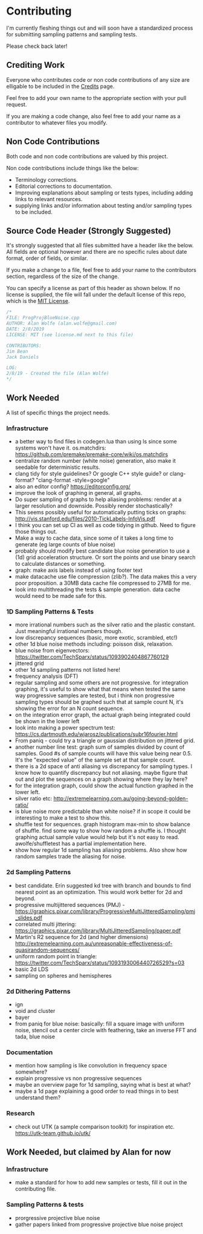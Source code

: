 # Contributing

I'm currently fleshing things out and will soon have a standardized process for submitting sampling patterns and sampling tests.

Please check back later!

## Crediting Work

Everyone who contributes code or non code contributions of any size are elligable to be included in the [Credits](credits.md) page.

Feel free to add your own name to the appropriate section with your pull request.

If you are making a code change, also feel free to add your name as a contributor to whatever files you modify.

## Non Code Contributions

Both code and non code contributions are valued by this project.

Non code contributions include things like the below:
* Terminology corrections.
* Editorial corrections to documentation.
* Improving explanations about sampling or tests types, including adding links to relevant resources.
* supplying links and/or information about testing and/or sampling types to be included.

## Source Code Header (Strongly Suggested)

It's strongly suggested that all files submitted have a header like the below.  All fields are optional however and there are no specific rules about date format, order of fields, or similar.

If you make a change to a file, feel free to add your name to the contributors section, regardless of the size of the change.

You can specify a license as part of this header as shown below.  If no license is supplied, the file will fall under the default license of this repo, which is the [MIT License](LICENSE).

```cpp
/*
FILE: ProgProjBlueNoise.cpp
AUTHOR: Alan Wolfe (alan.wolfe@gmail.com)
DATE: 2/8/2019
LICENSE: MIT (see license.md next to this file)

CONTRIBUTORS: 
Jim Bean
Jack Daniels

LOG:
2/8/19 - Created the file (Alan Wolfe)
*/
```
## Work Needed

A list of specific things the project needs.

### Infrastructure
* a better way to find files in codegen.lua than using ls since some systems won't have it. os.matchdirs:  https://github.com/premake/premake-core/wiki/os.matchdirs
* centralize random number (white noise) generation, also make it seedable for deterministic results.
* clang tidy for style guidelines? Or google C++ style guide? or clang-format? "clang-format -style=google"
* also an editor config? https://editorconfig.org/
* improve the look of graphing in general, all graphs.
* Do super sampling of graphs to help aliasing problems: render at a larger resolution and downside. Possibly render stochastically?
* This seems possibly useful for automatically putting ticks on graphs: http://vis.stanford.edu/files/2010-TickLabels-InfoVis.pdf
* I think you can set up CI as well as code tidying in github. Need to figure those things out.
* Make a way to cache data, since some of it takes a long time to generate (eg large counts of blue noise)
* probably should modify best candidate blue noise generation to use a (1d) grid acceleration structure. Or sort the points and use binary search to calculate distances or something.
* graph: make axis labels instead of using footer text
* make datacache use file compression (zlib?). The data makes this a very poor proposition. a 30MB data cache file compressed to 27MB for me.
* look into multithreading the tests & sample generation. data cache would need to be made safe for this.

### 1D Sampling Patterns & Tests
* more irrational numbers such as the silver ratio and the plastic constant. Just meaningful irrational numbers though. 
* low discrepancy sequences (basic, more exotic, scrambled, etc!)
* other 1d blue noise methods including: poisson disk, relaxation.
* blue noise from eigenvectors: https://twitter.com/TechSparx/status/1093902404867760129
* jittered grid
* other 1d sampling patterns not listed here!
* frequency analysis (DFT)
* regular sampling and some others are not progressive. for integration graphing, it's useful to show what that means when tested the same way progressive samples are tested, but i think non progressive sampling types should be graphed such that at sample count N, it's showing the error for an N count sequence.
* on the integration error graph, the actual graph being integrated could be shown in the lower left
* look into making a power spectrum test: https://cs.dartmouth.edu/wjarosz/publications/subr16fourier.html
* From paniq - could try a triangle or gaussian distribution on jittered grid.
* another number line test: graph sum of samples divided by count of samples.  Good #s of sample counts will have this value being near 0.5. It's the "expected value" of the sample set at that sample count.
* there is a 2d space of anti aliasing vs discrepancy for sampling types.  I know how to quantify discrepancy but not aliasing. maybe figure that out and plot the sequences on a graph showing where they lay here?
* for the integration graph, could show the actual function graphed in the lower left.
* silver ratio etc: http://extremelearning.com.au/going-beyond-golden-ratio/
* is blue noise more predictable than white noise? if in scope it could be interesting to make a test to show this.
* shuffle test for sequences.  graph histogram max-min to show balance of shuffle.  find some way to show how random a shuffle is. I thought graphing actual sample value would help but it's not easy to read.  awolfe/shuffletest has a partial implementation here.
* show how regular 1d sampling has aliasing problems. Also show how random samples trade the aliasing for noise. 

### 2d Sampling Patterns
* best candidate.  Erin suggested kd tree with branch and bounds to find nearest point as an optimization. This would work better for 2d and beyond.
* progressive multijittered sequences (PMJ) - https://graphics.pixar.com/library/ProgressiveMultiJitteredSampling/pmj_slides.pdf
* correlated multi jittering: https://graphics.pixar.com/library/MultiJitteredSampling/paper.pdf
* Martin's R2 sequence for 2d (and higher dimensions) http://extremelearning.com.au/unreasonable-effectiveness-of-quasirandom-sequences/
* uniform random point in triangle: https://twitter.com/TechSparx/status/1093193006440726529?s=03
* basic 2d LDS
* sampling on spheres and hemispheres

### 2d Dithering Patterns
* ign
* void and cluster
* bayer
* from paniq for blue noise: basically: fill a square image with uniform noise, stencil out a center circle with feathering, take an inverse FFT and tada, blue noise

### Documentation
* mention how sampling is like convolution in frequency space somewhere?
* explain progressive vs non progressive sequences
* maybe an overview page for 1d sampling, saying what is best at what?
* maybe a 1d page explaining a good order to read things in to best understand them?

### Research
* check out UTK (a sample comparison toolkit) for inspiration etc. https://utk-team.github.io/utk/

## Work Needed, but claimed by Alan for now

### Infrastructure
* make a standard for how to add new samples or tests, fill it out in the contributing file.

### Sampling Patterns & tests
* prorgressive projective blue noise
* gather papers linked from progressive projective blue noise project


